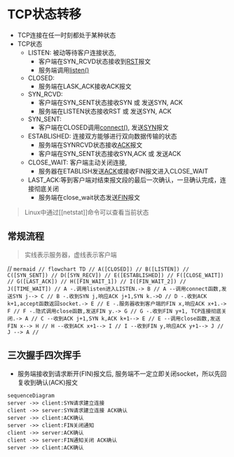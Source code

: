 # TCP状态转移

- TCP连接在任一时刻都处于某种状态
- TCP状态
  - LISTEN: 被动等待客户连接状态, 
    - 客户端在SYN_RCVD状态接收到[RST](TCP报文头部结构.md)报文
    - 服务端调用[listen()](Linux_socket_API_listen()函数.md)
  - CLOSED: 
    - 服务端在LASK_ACK接收ACK报文
  - SYN_RCVD: 
    - 客户端在SYN_SENT状态接收SYN 或 发送SYN, ACK
    - 服务端在LISTEN状态接收RST 或 发送SYN, ACK
  - SYN_SENT:
    - 客户端在CLOSED调用[connect()](Linux_Socket_API_connect()函数.md), 发送[SYN](TCP报文头部结构.md)报文
  - ESTABLISHED: 连接双方能够进行双向数据传输的状态
    - 服务端在SYNRCVD状态接收[ACK](TCP报文头部结构.md)报文
    - 客户端在SYN_SENT状态接收SYN,ACK 或 发送ACK
  - CLOSE_WAIT: 客户端主动关闭连接, 
    - 服务器在ETABLISH发送[ACK](TCP报文头部结构.md)或接收FIN报文进入CLOSE_WAIT
  - LAST_ACK:等到客户端对结束报文段的最后一次确认，一旦确认完成，连接彻底关闭
    - 服务端在close_wait状态发送[FIN](TCP报文头部结构.md)报文

> Linux中通过[[netstat]]命令可以查看当前状态

## 常规流程

> 实线表示服务器，虚线表示客户端

// ```mermaid
// flowchart TD
// A([CLOSED])
// B([LISTEN])
// C([SYN_SENT])
// D([SYN_RECV])
// E([ESTABLISHED])
// F([CLOSE_WAIT])
// G([LAST_ACK])
// H([FIN_WAIT_1])
// I([FIN_WAIT_2])
// J([TIME_WAIT])
// A -.调用listen进入LISTEN.-> B
// A --调用connect函数,发送SYN j--> C
// B -.收到SYN j,响应ACK j+1,SYN k.->D
// D -.收到ACK k+1,accept函数返回socket.-> E
// E -.服务器收到客户端的FIN x,响应ACK x+1.-> F
// F -.隐式调用close函数,发送FIN y.-> G
// G -.收到FIN y+1, TCP连接彻底关闭.-> A
// C --收到ACK j+1,SYN k,ACK k+1--> E
// E --调用close函数,发送FIN x--> H
// H --收到ACK x+1--> I
// I --收到FIN y,响应ACK y+1--> J
// J --> A
// ```

## 三次握手四次挥手

- 服务端接收到请求断开(FIN)报文后, 服务端不一定立即关闭socket，所以先回复收到确认(ACK)报文

```mermaid
sequenceDiagram
server ->> client:SYN请求建立连接
client ->> server:SYN请求建立连接 ACK确认
server ->> client:ACK确认
server ->> client:FIN关闭通知
client ->> server:ACK确认
client ->> server:FIN通知关闭 ACK确认
server ->> client:ACK确认
```